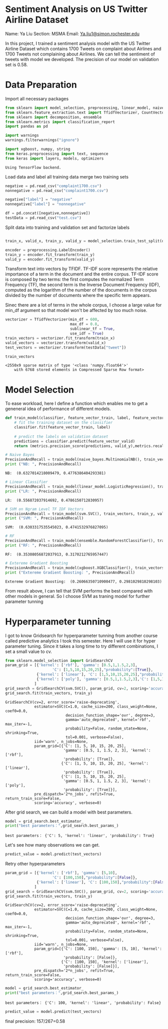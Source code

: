 # Sentiment Analysis on US Twitter Airline Dataset

Name: Ya Liu
Section: MSMA
Email: Ya.liu1@simon.rochester.edu

In this project, I trained a sentiment analysis model with the US Twitter Airline Dataset which contains 1700 Tweets on complaint about Airlines and 1700 Tweets not complaining about Airlines. We can tell the sentiment of tweets with model we developed. The precision of our model on validation set is 0.58.

# Data Preparation

Import all necessary packages


```python
from sklearn import model_selection, preprocessing, linear_model, naive_bayes, metrics, svm
from sklearn.feature_extraction.text import TfidfVectorizer, CountVectorizer
from sklearn import decomposition, ensemble
from sklearn.metrics import classification_report
import pandas as pd
```


```python
import warnings
warnings.filterwarnings("ignore")
```


```python
import xgboost, numpy, string
from keras.preprocessing import text, sequence
from keras import layers, models, optimizers
```

    Using TensorFlow backend.


Load data and label all training data
merge two training sets


```python
negative = pd.read_csv("complaint1700.csv")
nonnegative = pd.read_csv("complaint1700.csv")

negative["label"] = "negative"
nonnegative["label"] = "nonnegative"

df = pd.concat([negative,nonnegative])
testData = pd.read_csv("test.csv")
```

Split data into training and validation set and factorize labels


```python

train_x, valid_x, train_y, valid_y = model_selection.train_test_split(df['tweet'], df['label'])

encoder = preprocessing.LabelEncoder()
train_y = encoder.fit_transform(train_y)
valid_y = encoder.fit_transform(valid_y)
```

Transform text into vectors by TFIDF. 
TF-IDF score represents the relative importance of a term in the document and the entire corpus. 
TF-IDF score is composed by two terms: the first computes the normalized Term Frequency (TF), 
the second term is the Inverse Document Frequency (IDF), computed as the logarithm of the number of the documents in the corpus divided by the number of documents where the specific term appears.

Sinec there are a lot of terms in the whole corpus, 
I choose a large value for min_df argument so that model won't be affected by too much noise.


```python
vectorizer = TfidfVectorizer(min_df = 600,
                             max_df = 0.8,
                             sublinear_tf = True,
                             use_idf = True)
train_vectors = vectorizer.fit_transform(train_x)
valid_vectors = vectorizer.transform(valid_x)
test_vectors = vectorizer.transform(testData["tweet"])
```


```python
train_vectors
```




    <2550x9 sparse matrix of type '<class 'numpy.float64'>'
    	with 6768 stored elements in Compressed Sparse Row format>



# Model Selection

To ease workload, here I define a function which enables me to get a geneneral idea of performance of different models.


```python
def train_model(classifier, feature_vector_train, label, feature_vector_valid):
    # fit the training dataset on the classifier
    classifier.fit(feature_vector_train, label)
    
    # predict the labels on validation dataset
    predictions = classifier.predict(feature_vector_valid)
    return (metrics.precision_score(predictions, valid_y),metrics.recall_score(predictions, valid_y))
```


```python
# Naive Bayes 
PrecisionAndRecall = train_model(naive_bayes.MultinomialNB(), train_vectors, train_y, valid_vectors)
print ("NB: ", PrecisionAndRecall)
```

    NB:  (0.6327014218009479, 0.4776386404293381)



```python
# Linear Classifier 
PrecisionAndRecall = train_model(linear_model.LogisticRegression(), train_vectors, train_y, valid_vectors)
print ("LR: ", PrecisionAndRecall)
```

    LR:  (0.556872037914692, 0.4786150712830957)



```python
# SVM on Ngram Level TF IDF Vectors
PrecisionAndRecall = train_model(svm.SVC(), train_vectors, train_y, valid_vectors)
print ("SVM: ", PrecisionAndRecall)
```

    SVM:  (0.6303317535545023, 0.4741532976827095)



```python
# RF
PrecisionAndRecall = train_model(ensemble.RandomForestClassifier(), train_vectors, train_y, valid_vectors)
print ("RF: ", PrecisionAndRecall)
```

    RF:  (0.35308056872037913, 0.3170212765957447)



```python
# Extereme Gradient Boosting
PrecisionAndRecall = train_model(xgboost.XGBClassifier(), train_vectors, train_y, valid_vectors)
print ("Extereme Gradient Boosting: ", PrecisionAndRecall)
```

    Extereme Gradient Boosting:  (0.26066350710900477, 0.2981029810298103)


From result above, I can tell that SVM performs the best compared with other models in general. 
So I choose SVM as traning model for further parameter tunning

# Hyperparameter tunning

I got to know Gridsearch for hyperparameter tunning from another course called predictive analytics I took this semester.
Here I will use it for hyper parameter tuning.
Since it takes a long time to try different combinations, I set a small value to cv.


```python
from sklearn.model_selection import GridSearchCV
param_grid = [{'kernel': ['rbf'], 'gamma': [0.5,1,1.5,2,3],
                     'C': [1,5,10,15,20,25],"probability":[True]},
              {'kernel': ['linear'], 'C': [1,5,10,15,20,25],"probability":[True]},
              {'kernel': ['poly'], 'gamma': [0.5,1,1.5,2,3],'C': [1,5,10,15,20,25],"probability":[True]}    
             ]
grid_search = GridSearchCV(svm.SVC(), param_grid, cv=2, scoring='accuracy')
grid_search.fit(train_vectors, train_y)
```




    GridSearchCV(cv=2, error_score='raise-deprecating',
                 estimator=SVC(C=1.0, cache_size=200, class_weight=None, coef0=0.0,
                               decision_function_shape='ovr', degree=3,
                               gamma='auto_deprecated', kernel='rbf', max_iter=-1,
                               probability=False, random_state=None, shrinking=True,
                               tol=0.001, verbose=False),
                 iid='warn', n_jobs=None,
                 param_grid=[{'C': [1, 5, 10, 15, 20, 25],
                              'gamma': [0.5, 1, 1.5, 2, 3], 'kernel': ['rbf'],
                              'probability': [True]},
                             {'C': [1, 5, 10, 15, 20, 25], 'kernel': ['linear'],
                              'probability': [True]},
                             {'C': [1, 5, 10, 15, 20, 25],
                              'gamma': [0.5, 1, 1.5, 2, 3], 'kernel': ['poly'],
                              'probability': [True]}],
                 pre_dispatch='2*n_jobs', refit=True, return_train_score=False,
                 scoring='accuracy', verbose=0)



After grid search, we can build a model with best parameters.


```python
model = grid_search.best_estimator_
print("best parameters：",grid_search.best_params_)
```

    best parameters： {'C': 5, 'kernel': 'linear', 'probability': True}


Let's see how many observations we can get.


```python
predict_value = model.predict(test_vectors)
```

Retry other hyperparameters


```python
param_grid = [{'kernel': ['rbf'], 'gamma': [5,10],
                     'C': [100,150],"probability":[False]},
              {'kernel': ['linear'], 'C': [100,150],"probability":[False]},
             ]
grid_search = GridSearchCV(svm.SVC(), param_grid, cv=2, scoring='accuracy')
grid_search.fit(train_vectors, train_y)
```




    GridSearchCV(cv=2, error_score='raise-deprecating',
                 estimator=SVC(C=1.0, cache_size=200, class_weight=None, coef0=0.0,
                               decision_function_shape='ovr', degree=3,
                               gamma='auto_deprecated', kernel='rbf', max_iter=-1,
                               probability=False, random_state=None, shrinking=True,
                               tol=0.001, verbose=False),
                 iid='warn', n_jobs=None,
                 param_grid=[{'C': [100, 150], 'gamma': [5, 10], 'kernel': ['rbf'],
                              'probability': [False]},
                             {'C': [100, 150], 'kernel': ['linear'],
                              'probability': [False]}],
                 pre_dispatch='2*n_jobs', refit=True, return_train_score=False,
                 scoring='accuracy', verbose=0)




```python
model = grid_search.best_estimator_
print("best parameters：",grid_search.best_params_)
```

    best parameters： {'C': 100, 'kernel': 'linear', 'probability': False}



```python
predict_value = model.predict(test_vectors)
```

final precision: 157/267=0.58
